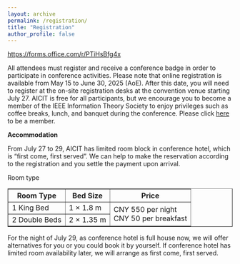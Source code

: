 ```yaml
---
layout: archive
permalink: /registration/
title: "Registration"
author_profile: false
---
```



https://forms.office.com/r/PTiHsBfg4x

All attendees must register and receive a conference badge in order to participate in conference activities. Please note that online registration is available from May 15 to June 30, 2025 (AoE). After this date, you will need to register at the on-site registration desks at the convention venue starting July 27. AICIT is free for all participants, but we encourage you to become a member of the IEEE Information Theory Society to enjoy privileges such as coffee breaks, lunch, and banquet during the conference. Please click <a href="https://www.ieee.org/membership-catalog/productdetail/showProductDetailPage.html?product=MEMIT012&searchResults=Y" target="_blank">here</a> to be a member.

**Accommodation**

From July 27 to 29, AICIT has limited room block in conference hotel, which is “first come, first served”. We can help to make the reservation according to the registration and you settle the payment upon arrival.


Room type

<table border="1" cellpadding="8" cellspacing="0">
  <thead>
    <tr>
      <th>Room Type</th>
      <th>Bed Size</th>
      <th>Price</th>
    </tr>
  </thead>
  <tbody>
    <tr>
      <td>1 King Bed</td>
      <td>1 × 1.8 m</td>
      <td rowspan="2">
        CNY 550 per night<br>
        CNY 50 per breakfast
      </td>
    </tr>
    <tr>
      <td>2 Double Beds</td>
      <td>2 × 1.35 m</td>
    </tr>
  </tbody>
</table>

For the night of July 29, as conference hotel is full house now, we will offer alternatives for you or you could book it by yourself. If conference hotel has limited room availability later, we will arrange as first come, first served.

